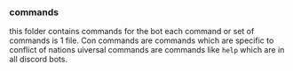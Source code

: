 ### commands
this folder contains commands for the bot
each command or set of commands is 1 file.
Con commands are commands which are specific to conflict of nations
uiversal commands are commands like `help` which are in all discord bots.
